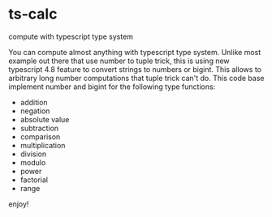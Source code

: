 # ts-calc
compute with typescript type system

You can compute almost anything with typescript type system.
Unlike most example out there that use number to tuple trick, this is using new typescript 4.8 feature to convert strings to numbers or bigint.
This allows to arbitrary long number computations that tuple trick can't do.
This code base implement number and bigint for the following type functions:  
- addition
- negation
- absolute value
- subtraction
- comparison
- multiplication
- division
- modulo
- power
- factorial
- range

enjoy!
